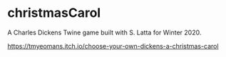# christmasCarol

A Charles Dickens Twine game built with S. Latta for Winter 2020.  

https://tmyeomans.itch.io/choose-your-own-dickens-a-christmas-carol
